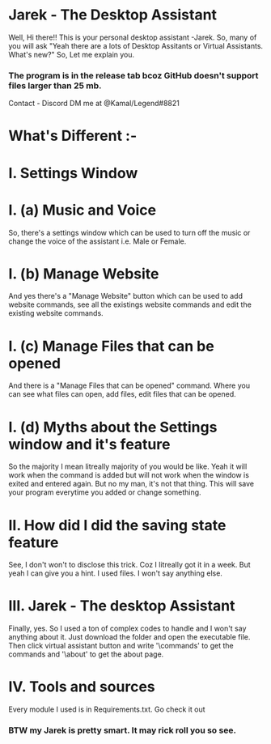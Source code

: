 # Jarek - The Desktop Assistant
Well, Hi there!! This is your personal desktop assistant -Jarek. So, many of you will ask "Yeah there are a lots of Desktop Assitants or Virtual Assistants. What's new?" So, Let me explain you.

### The program is in the release tab bcoz GitHub doesn't support files larger than 25 mb.

Contact - Discord DM me at @Kamal/Legend#8821

# What's Different :-
# I. Settings Window
# I. (a) Music and Voice
So, there's a settings window which can be used to turn off the music or change the voice of the assistant i.e. Male or Female.
# I. (b) Manage Website
And yes there's a "Manage Website" button which can be used to add website commands, see all the existings website commands and edit the existing website commands.
# I. (c) Manage Files that can be opened
And there is a "Manage Files that can be opened" command. Where you can see what files can open, add files, edit files that can be opened.
# I. (d) Myths about the Settings window and it's feature
So the majority I mean litreally majority of you would be like. Yeah it will work when the command is added but will not work when the window is exited and entered again. But no my man, it's not that thing. This will save your program everytime you added or change something.
# II. How did I did the saving state feature
See, I don't won't to disclose this trick. Coz I litreally got it in a week. But yeah I can give you a hint. I used files. I won't say anything else.
# III. Jarek - The desktop Assistant
Finally, yes. So I used a ton of complex codes to handle and I won't say anything about it. Just download the folder and open the executable file. Then click virtual assistant button and write '\commands' to get the commands and '\about' to get the about page.
# IV. Tools and sources
Every module I used is in Requirements.txt. Go check it out
### BTW my Jarek is pretty smart. It may rick roll you so see.
